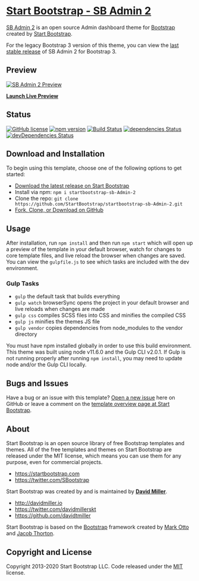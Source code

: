 # [Start Bootstrap - SB Admin 2](https://startbootstrap.com/themes/sb-Admin-2/)

[SB Admin 2](https://startbootstrap.com/themes/sb-Admin-2/) is an open source Admin dashboard theme for [Bootstrap](https://getbootstrap.com/) created by [Start Bootstrap](https://startbootstrap.com/).

For the legacy Bootstrap 3 version of this theme, you can view the [last stable release](https://github.com/StartBootstrap/startbootstrap-sb-Admin-2/releases/tag/v3.3.7%2B1) of SB Admin 2 for Bootstrap 3.

## Preview

[![SB Admin 2 Preview](https://startbootstrap.com/assets/img/screenshots/themes/sb-Admin-2.png)](https://startbootstrap.github.io/startbootstrap-sb-Admin-2/)

**[Launch Live Preview](https://startbootstrap.github.io/startbootstrap-sb-Admin-2/)**

## Status

[![GitHub license](https://img.shields.io/badge/license-MIT-blue.svg)](https://raw.githubusercontent.com/StartBootstrap/startbootstrap-sb-Admin-2/master/LICENSE)
[![npm version](https://img.shields.io/npm/v/startbootstrap-sb-Admin-2.svg)](https://www.npmjs.com/package/startbootstrap-sb-Admin-2)
[![Build Status](https://travis-ci.org/StartBootstrap/startbootstrap-sb-Admin-2.svg?branch=master)](https://travis-ci.org/StartBootstrap/startbootstrap-sb-Admin-2)
[![dependencies Status](https://david-dm.org/StartBootstrap/startbootstrap-sb-Admin-2/status.svg)](https://david-dm.org/StartBootstrap/startbootstrap-sb-Admin-2)
[![devDependencies Status](https://david-dm.org/StartBootstrap/startbootstrap-sb-Admin-2/dev-status.svg)](https://david-dm.org/StartBootstrap/startbootstrap-sb-Admin-2?type=dev)

## Download and Installation

To begin using this template, choose one of the following options to get started:

* [Download the latest release on Start Bootstrap](https://startbootstrap.com/themes/sb-Admin-2/)
* Install via npm: `npm i startbootstrap-sb-Admin-2`
* Clone the repo: `git clone https://github.com/StartBootstrap/startbootstrap-sb-Admin-2.git`
* [Fork, Clone, or Download on GitHub](https://github.com/StartBootstrap/startbootstrap-sb-Admin-2)

## Usage

After installation, run `npm install` and then run `npm start` which will open up a preview of the template in your default browser, watch for changes to core template files, and live reload the browser when changes are saved. You can view the `gulpfile.js` to see which tasks are included with the dev environment.

### Gulp Tasks

* `gulp` the default task that builds everything
* `gulp watch` browserSync opens the project in your default browser and live reloads when changes are made
* `gulp css` compiles SCSS files into CSS and minifies the compiled CSS
* `gulp js` minifies the themes JS file
* `gulp vendor` copies dependencies from node_modules to the vendor directory

You must have npm installed globally in order to use this build environment. This theme was built using node v11.6.0 and the Gulp CLI v2.0.1. If Gulp is not running properly after running `npm install`, you may need to update node and/or the Gulp CLI locally.

## Bugs and Issues

Have a bug or an issue with this template? [Open a new issue](https://github.com/StartBootstrap/startbootstrap-sb-Admin-2/issues) here on GitHub or leave a comment on the [template overview page at Start Bootstrap](https://startbootstrap.com/themes/sb-Admin-2/).

## About

Start Bootstrap is an open source library of free Bootstrap templates and themes. All of the free templates and themes on Start Bootstrap are released under the MIT license, which means you can use them for any purpose, even for commercial projects.

* <https://startbootstrap.com>
* <https://twitter.com/SBootstrap>

Start Bootstrap was created by and is maintained by **[David Miller](http://davidmiller.io/)**.

* <http://davidmiller.io>
* <https://twitter.com/davidmillerskt>
* <https://github.com/davidtmiller>

Start Bootstrap is based on the [Bootstrap](https://getbootstrap.com/) framework created by [Mark Otto](https://twitter.com/mdo) and [Jacob Thorton](https://twitter.com/fat).

## Copyright and License

Copyright 2013-2020 Start Bootstrap LLC. Code released under the [MIT](https://github.com/StartBootstrap/startbootstrap-resume/blob/gh-pages/LICENSE) license.
